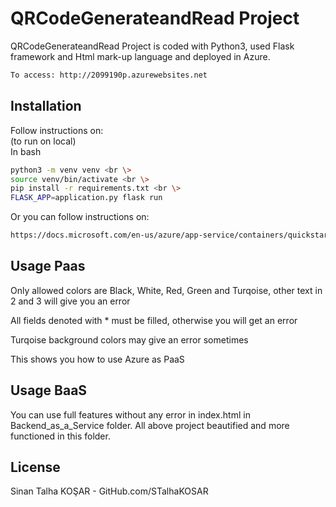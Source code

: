 # QRCodeGenerateandRead Project

QRCodeGenerateandRead Project is coded with Python3, used Flask framework and Html mark-up language and deployed in Azure.  
```bash
To access: http://2099190p.azurewebsites.net
```

## Installation

Follow instructions on:  
(to run on local)  
In bash  
```bash
python3 -m venv venv <br \>
source venv/bin/activate <br \>
pip install -r requirements.txt <br \>  
FLASK_APP=application.py flask run  
```

Or you can follow instructions on:  
```bash
https://docs.microsoft.com/en-us/azure/app-service/containers/quickstart-python
```


## Usage Paas

Only allowed colors are Black, White, Red, Green and Turqoise, other text in 2 and 3 will give you an error

All fields denoted with * must be filled, otherwise you will get an error

Turqoise background colors may give an error sometimes

This shows you how to use Azure as PaaS

## Usage BaaS
You can use full features without any error in index.html in Backend_as_a_Service folder. All above project beautified and more functioned in this folder.
## License
Sinan Talha KOŞAR - GitHub.com/STalhaKOSAR
